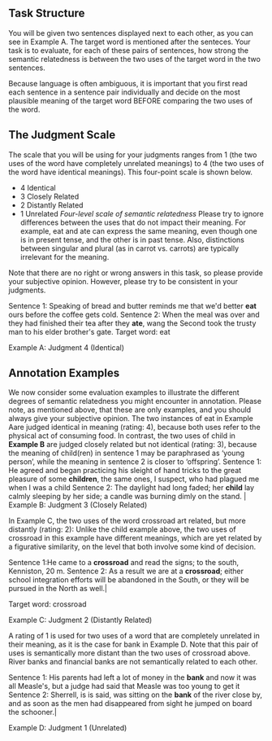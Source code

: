 ## Task Structure
You will be given two sentences displayed next to each other, as you can see in Example A. The target word is mentioned after the senteces. Your task is to evaluate, for each of these pairs of sentences, how strong the semantic relatedness is between the two uses of the target word in the two sentences.

Because language is often ambiguous, it is important that you first read each sentence in a sentence pair individually and decide on the most plausible meaning of the target word BEFORE comparing the two uses of the word. 
## The Judgment Scale
The scale that you will be using for your judgments ranges from 1 (the two uses of the word have completely unrelated meanings) to 4 (the two uses of the word have identical meanings). This four-point scale is shown below.
- 4 Identical
- 3 Closely Related
- 2 Distantly Related
- 1 Unrelated
*Four-level scale of semantic relatedness*
Please try to ignore differences between the uses that do not impact their meaning. For example, eat and ate can express the same meaning, even though one is in present tense, and the other is in past tense. Also, distinctions between singular and plural (as in carrot vs. carrots) are typically irrelevant for the meaning.

Note that there are no right or wrong answers in this task, so please provide your subjective opinion. However, please try to be consistent in your judgments.

Sentence 1: Speaking of bread and butter reminds me that we'd better **eat** ours before the coffee gets cold.
Sentence 2: When the meal was over and they had finished their tea after they **ate**, wang the Second took the trusty man to his elder brother's gate.
Target word: eat

Example A: Judgment 4 (Identical)

## Annotation Examples
We now consider some evaluation examples to illustrate the different degrees of semantic relatedness you might encounter in annotation. Please note, as mentioned above, that these are only examples, and you should always give your subjective opinion.
The two instances of eat in Example Aare judged identical in meaning (rating: 4), because both uses refer to the physical act of consuming food.
In contrast, the two uses of child in **Example B** are judged closely related but not identical (rating: 3), because the meaning of child(ren) in sentence 1 may be paraphrased as ‘young person’, while the meaning in sentence 2 is closer to ‘offspring’.
Sentence 1: He agreed and began practicing his sleight of hand tricks to the great pleasure of some **children**, the same ones, I suspect, who had plagued me when I was a child
Sentence 2: The daylight had long faded; her **child** lay calmly sleeping by her side; a candle was burning dimly on the stand. |
Example B: Judgment 3 (Closely Related)

In Example C, the two uses of the word crossroad art related, but more distantly (rating: 2): Unlike the child example above, the two uses of crossroad in this example have different meanings, which are yet related by a figurative similarity, on the level that both involve some kind of decision.

Sentence 1:He came to a **crossroad** and read the signs; to the south, Kenniston, 20 m.
Sentence 2: As a result we are at a **crossroad**; either school integration efforts will be abandoned in the South, or they will be pursued in the North as well.|

Target word: crossroad

Example C: Judgment 2 (Distantly Related)


A rating of 1 is used for two uses of a word that are completely unrelated in their meaning, as it is the case for bank in Example D. Note that this pair of uses is semantically more distant than the two uses of crossroad above. River banks and financial banks are not semantically related to each other.


Sentence 1: His parents had left a lot of money in the **bank** and now it was all Measle's, but a judge had said that Measle was too young to get it
Sentence 2: Sherrell, is is said, was sitting on the **bank** of the river close by, and as soon as the men had disappeared from sight he jumped on board the schooner.|

Example D: Judgment 1 (Unrelated)




